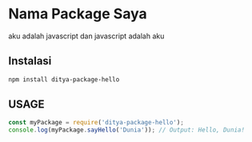 # Nama Package Saya

aku adalah javascript dan javascript adalah aku

## Instalasi

```bash
npm install ditya-package-hello
```

## USAGE

```javascript
const myPackage = require('ditya-package-hello');
console.log(myPackage.sayHello('Dunia')); // Output: Hello, Dunia!
```